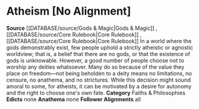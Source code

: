﻿---
ability: null
ability_boost: null
alignment: No Alignment
deity:
- '[[DATABASE/deity/Atheism|Atheism]]'
deity_category: Faiths & Philosophies
divine_font: null
domain: null
favored_weapon: null
follower_alignment:
- LG
- NG
- CG
- LN
- N
- CN
- LE
- NE
- CE
id: '21'
name: Atheism
rarity: Common
rus_type_level: null
skill: null
source: '[[DATABASE/source/Gods & Magic|Gods & Magic]]'
trait: null
type: Deity

---
# Atheism [No Alignment]

**Source** [[DATABASE/source/Gods & Magic|Gods & Magic]] , [[DATABASE/source/Core Rulebook|Core Rulebook]] , [[DATABASE/source/Core Rulebook|Core Rulebook]] 
In a world where the gods demonstrably exist, few people uphold a strictly atheistic or agnostic worldview; that is, a belief that there are no gods, or that the existence of gods is unknowable. However, a good number of people choose not to worship any deities whatsoever. Many do so because of the value they place on freedom—not being beholden to a deity means no limitations, no censure, no anathema, and no strictures. While this decision might sound amoral to some, for atheists, it can be motivated by a desire for autonomy and the right to choose one's own fate.
**Category** Faiths & Philosophies
**Edicts** none
**Anathema** none
**Follower Alignments** all